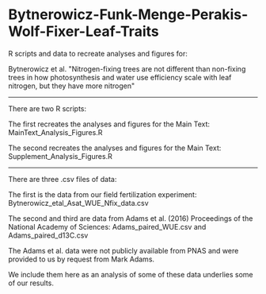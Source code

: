 # Bytnerowicz-Funk-Menge-Perakis-Wolf-Fixer-Leaf-Traits

R scripts and data to recreate analyses and figures for: 

Bytnerowicz et al. "Nitrogen-fixing trees are not different than non-fixing trees in how photosynthesis and water use efficiency scale with leaf nitrogen, but they have more nitrogen"

________________________________________________________________________________________________________________________________________________________________________
There are two R scripts:

The first recreates the analyses and figures for the Main Text: MainText_Analysis_Figures.R

The second recreates the analyses and figures for the Main Text: Supplement_Analysis_Figures.R

________________________________________________________________________________________________________________________________________________________________________
There are three .csv files of data:

The first is the data from our field fertilization experiment: Bytnerowicz_etal_Asat_WUE_Nfix_data.csv

The second and third are data from Adams et al. (2016) Proceedings of the National Academy of Sciences: Adams_paired_WUE.csv and Adams_paired_d13C.csv

The Adams et al. data were not publicly available from PNAS and were provided to us by request from Mark Adams. 

We include them here as an analysis of some of these data underlies some of our results.
